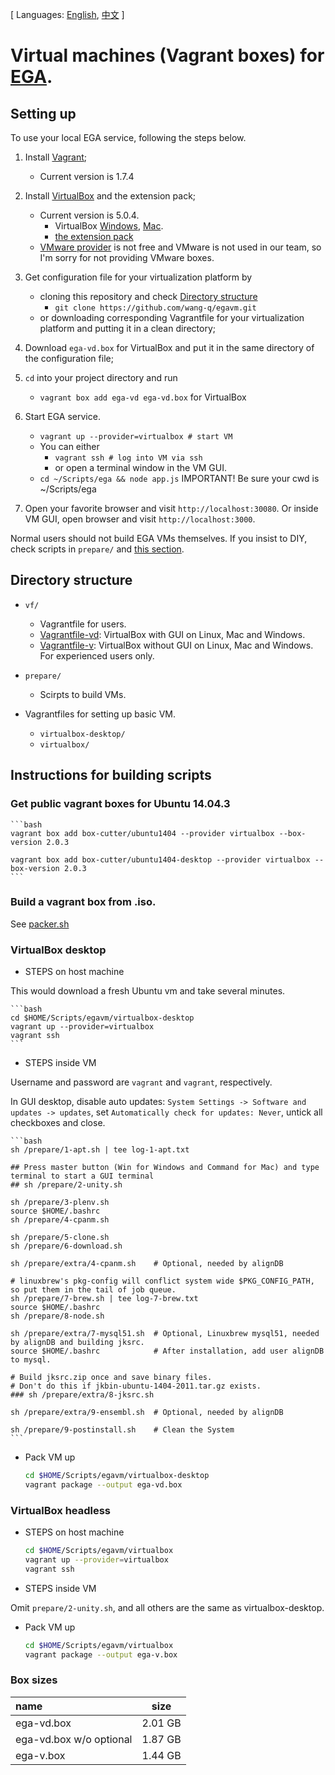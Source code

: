 [ Languages: [English](README.md), [中文](README-zh.md) ]

# Virtual machines (Vagrant boxes) for [EGA](http://ega.nju.edu.cn).

## Setting up

To use your local EGA service, following the steps below.

1. Install [Vagrant](https://www.vagrantup.com/downloads.html);
    + Current version is 1.7.4

2. Install [VirtualBox](https://www.virtualbox.org/wiki/Downloads) and the extension pack;
    + Current version is 5.0.4.
        - VirtualBox [Windows](http://download.virtualbox.org/virtualbox/5.0.4/VirtualBox-5.0.4-102546-Win.exe), [Mac](http://download.virtualbox.org/virtualbox/5.0.4/VirtualBox-5.0.4-102546-OSX.dmg).
        - [the extension pack](http://download.virtualbox.org/virtualbox/5.0.4/Oracle_VM_VirtualBox_Extension_Pack-5.0.4-102546.vbox-extpack)
    + [VMware provider](http://www.vagrantup.com/vmware) is not free and VMware is not used in our team, so I'm sorry for not providing VMware boxes.

3. Get configuration file for your virtualization platform by
    + cloning this repository and check [Directory structure](#directory-structure)
        - `git clone https://github.com/wang-q/egavm.git`
    + or downloading corresponding Vagrantfile for your virtualization platform and putting it in a clean directory;

4. Download `ega-vd.box` for VirtualBox and put it in the same directory of the configuration file;

5. `cd` into your project directory and run
    + `vagrant box add ega-vd ega-vd.box` for VirtualBox

6. Start EGA service.
    + `vagrant up --provider=virtualbox # start VM`
    + You can either 
        - `vagrant ssh # log into VM via ssh`
        - or open a terminal window in the VM GUI.
    + `cd ~/Scripts/ega && node app.js` IMPORTANT! Be sure your cwd is ~/Scripts/ega

7. Open your favorite browser and visit `http://localhost:30080`. Or inside VM GUI, open browser and visit `http://localhost:3000`.

Normal users should not build EGA VMs themselves. If you insist to DIY, check scripts in `prepare/` and [this section](#instructions-for-building-scripts).

## Directory structure

* `vf/`
    + Vagrantfile for users.
    + [Vagrantfile-vd](vf/Vagrantfile-vd): VirtualBox with GUI on Linux, Mac and Windows.
    + [Vagrantfile-v](vf/Vagrantfile-v): VirtualBox without GUI on Linux, Mac and Windows. For experienced users only.

* `prepare/`
    + Scirpts to build VMs.

* Vagrantfiles for setting up basic VM.
    + `virtualbox-desktop/`
    + `virtualbox/`

## Instructions for building scripts

### Get public vagrant boxes for Ubuntu 14.04.3

    ```bash
    vagrant box add box-cutter/ubuntu1404 --provider virtualbox --box-version 2.0.3
    
    vagrant box add box-cutter/ubuntu1404-desktop --provider virtualbox --box-version 2.0.3
    ```

### Build a vagrant box from .iso.

See [packer.sh](prepare/packer.sh)

### VirtualBox desktop

* STEPS on host machine

This would download a fresh Ubuntu vm and take several minutes.

    ```bash
    cd $HOME/Scripts/egavm/virtualbox-desktop
    vagrant up --provider=virtualbox 
    vagrant ssh
    ```

* STEPS inside VM

Username and password are `vagrant` and `vagrant`, respectively.

In GUI desktop, disable auto updates: `System Settings -> Software and updates -> updates`, 
set `Automatically check for updates: Never`, untick all checkboxes and close.

    ```bash
    sh /prepare/1-apt.sh | tee log-1-apt.txt

    ## Press master button (Win for Windows and Command for Mac) and type terminal to start a GUI terminal
    ## sh /prepare/2-unity.sh
    
    sh /prepare/3-plenv.sh
    source $HOME/.bashrc
    sh /prepare/4-cpanm.sh 
    
    sh /prepare/5-clone.sh
    sh /prepare/6-download.sh
    
    sh /prepare/extra/4-cpanm.sh    # Optional, needed by alignDB
    
    # linuxbrew's pkg-config will conflict system wide $PKG_CONFIG_PATH, so put them in the tail of job queue. 
    sh /prepare/7-brew.sh | tee log-7-brew.txt
    source $HOME/.bashrc
    sh /prepare/8-node.sh
    
    sh /prepare/extra/7-mysql51.sh  # Optional, Linuxbrew mysql51, needed by alignDB and building jksrc.
    source $HOME/.bashrc            # After installation, add user alignDB to mysql.
    
    # Build jksrc.zip once and save binary files.
    # Don't do this if jkbin-ubuntu-1404-2011.tar.gz exists.
    ### sh /prepare/extra/8-jksrc.sh

    sh /prepare/extra/9-ensembl.sh  # Optional, needed by alignDB

    sh /prepare/9-postinstall.sh    # Clean the System
    ```

* Pack VM up

    ```bash
    cd $HOME/Scripts/egavm/virtualbox-desktop
    vagrant package --output ega-vd.box
    ```

### VirtualBox headless

* STEPS on host machine

    ```bash
    cd $HOME/Scripts/egavm/virtualbox
    vagrant up --provider=virtualbox
    vagrant ssh
    ```

* STEPS inside VM

Omit `prepare/2-unity.sh`, and all others are the same as virtualbox-desktop.

* Pack VM up
    
    ```bash
    cd $HOME/Scripts/egavm/virtualbox
    vagrant package --output ega-v.box
    ```

### Box sizes

| name                    | size             |
| :-------------          | :--------------: |
| ega-vd.box              | 2.01 GB          |
| ega-vd.box w/o optional | 1.87 GB          |
| ega-v.box               | 1.44 GB          |
